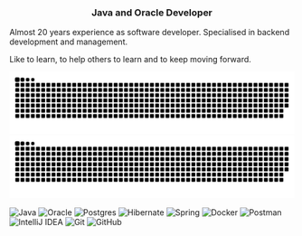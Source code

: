 <h3 align="center">Java and Oracle Developer</h3>

Almost 20 years experience as software developer. Specialised in backend development and management.

Like to learn, to help others to learn and to keep moving forward.

<!--
![snake animation](https://github.com/oldixi/oldixi/blob/output/github-contribution-grid-snake2.svg)
-->

![github contribution grid snake animation](https://raw.githubusercontent.com/oldixi/oldixi/output/github-contribution-grid-snake-dark.svg#gh-dark-mode-only)![github contribution grid snake animation](https://raw.githubusercontent.com/oldixi/oldixi/output/github-contribution-grid-snake.svg#gh-light-mode-only)

![Java](https://img.shields.io/badge/java-%23ED8B00.svg?style=for-the-badge&logo=openjdk&logoColor=white)
![Oracle](https://img.shields.io/badge/Oracle-F80000?style=for-the-badge&logo=oracle&logoColor=white)
![Postgres](https://img.shields.io/badge/postgres-%23316192.svg?style=for-the-badge&logo=postgresql&logoColor=white)
![Hibernate](https://img.shields.io/badge/Hibernate-59666C?style=for-the-badge&logo=Hibernate&logoColor=white)
![Spring](https://img.shields.io/badge/spring-%236DB33F.svg?style=for-the-badge&logo=spring&logoColor=white)
![Docker](https://img.shields.io/badge/docker-%230db7ed.svg?style=for-the-badge&logo=docker&logoColor=white)
![Postman](https://img.shields.io/badge/Postman-FF6C37?style=for-the-badge&logo=postman&logoColor=white)
![IntelliJ IDEA](https://img.shields.io/badge/IntelliJIDEA-000000.svg?style=for-the-badge&logo=intellij-idea&logoColor=white)
![Git](https://img.shields.io/badge/git-%23F05033.svg?style=for-the-badge&logo=git&logoColor=white)
![GitHub](https://img.shields.io/badge/github-%23121011.svg?style=for-the-badge&logo=github&logoColor=white)
